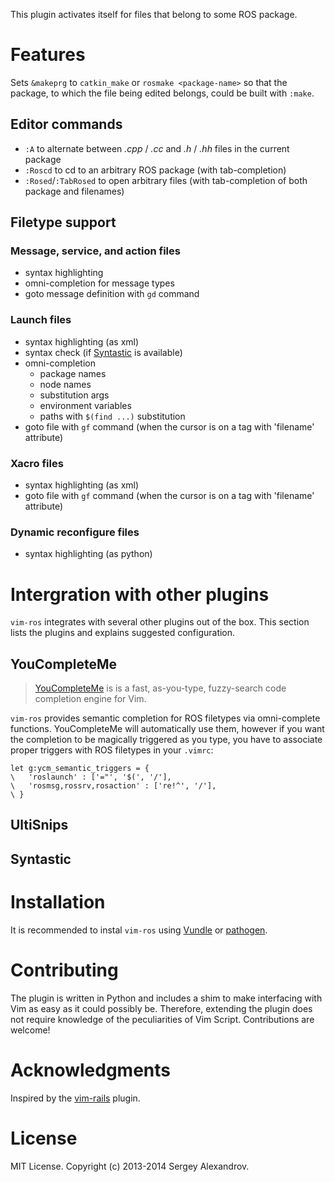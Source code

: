 This plugin activates itself for files that belong to some ROS package.

Features
========

Sets `&makeprg` to `catkin_make` or `rosmake <package-name>` so that the
package, to which the file being edited belongs, could be built with `:make`.

Editor commands
---------------

- `:A` to alternate between _.cpp_ / _.cc_ and _.h_ / _.hh_ files in the current
  package
- `:Roscd` to cd to an arbitrary ROS package (with tab-completion)
- `:Rosed`/`:TabRosed` to open arbitrary files (with tab-completion of both
  package and filenames)

Filetype support
----------------

### Message, service, and action files

- syntax highlighting
- omni-completion for message types
- goto message definition with `gd` command

### Launch files

- syntax highlighting (as xml)
- syntax check (if [Syntastic][] is available)
- omni-completion
  * package names
  * node names
  * substitution args
  * environment variables
  * paths with `$(find ...)` substitution
- goto file with `gf` command (when the cursor is on a tag with 'filename'
  attribute)

### Xacro files

- syntax highlighting (as xml)
- goto file with `gf` command (when the cursor is on a tag with 'filename'
  attribute)

### Dynamic reconfigure files

- syntax highlighting (as python)

Intergration with other plugins
===============================

`vim-ros` integrates with several other plugins out of the box. This section
lists the plugins and explains suggested configuration.

YouCompleteMe
-------------

> [YouCompleteMe][] is is a fast, as-you-type, fuzzy-search code completion
> engine for Vim.

`vim-ros` provides semantic completion for ROS filetypes via omni-complete
functions. YouCompleteMe will automatically use them, however if you want the
completion to be magically triggered as you type, you have to associate proper
triggers with ROS filetypes in your `.vimrc`:

```viml
let g:ycm_semantic_triggers = {
\   'roslaunch' : ['="', '$(', '/'],
\   'rosmsg,rossrv,rosaction' : ['re!^', '/'],
\ }
```

UltiSnips
---------

Syntastic
---------

Installation
============

It is recommended to instal `vim-ros` using [Vundle][] or [pathogen][].

Contributing
============

The plugin is written in Python and includes a shim to make interfacing with Vim
as easy as it could possibly be. Therefore, extending the plugin does not
require knowledge of the peculiarities of Vim Script. Contributions are welcome!

Acknowledgments
===============

Inspired by the [vim-rails][] plugin.

License
=======

MIT License. Copyright (c) 2013-2014 Sergey Alexandrov.

[pathogen]: https://github.com/tpope/vim-pathogen
[Vundle]: https://github.com/gmarik/vundle
[vim-rails]: https://github.com/tpope/vim-rails
[Syntastic]: https://github.com/scrooloose/syntastic
[YouCompleteMe]: https://github.com/Valloric/YouCompleteMe
